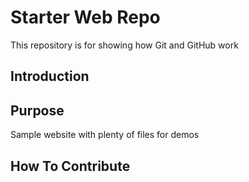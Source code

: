 # Starter Web Repo


This repository is for showing how Git and GitHub work

## Introduction

## Purpose

Sample website with plenty of files for demos

## How To Contribute

